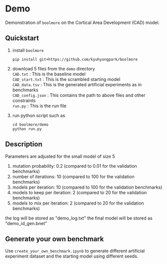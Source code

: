 # Demo

Demonstration of `boolmore` on the Cortical Area Development (CAD) model.

## Quickstart

1. install `boolmore`
    ```
    pip install git+https://github.com/kyuhyongpark/boolmore
    ```
2. download 5 files from the `demo` directory  
   `CAD.txt` : This is the baseline model  
   `CAD_start.txt` : This is the scrambled starting model  
   `CAD_data.tsv` : This is the generated artificial experiments as in benchmarks  
   `CAD_config.json` : This contains the path to above files and other constraints  
   `run.py` : This is the run file
       
3. run python script such as
    ```
    cd boolmore/demo
    python run.py
    ```

## Description

Parameters are adjusted for the small model of size 5  
1. mutation probability: 0.2 (compared to 0.01 for the validation benchmarks)  
2. number of iterations: 10 (compared to 100 for the validation benchmarks)  
3. models per iteration: 10 (compared to 100 for the validation benchmarks)  
4. models to keep per iteration: 2 (compared to 20 for the validation benchmarks)  
5. models to mix per iteration: 2 (compared to 20 for the validation benchmarks)

the log will be stored as "demo_log.txt"
the final model will be stored as "demo_id_gen.bnet"

## Generate your own benchmark
Use `create_your_own_benchmark.ipynb` to generate different artificial experiment dataset and the starting model using different seeds.